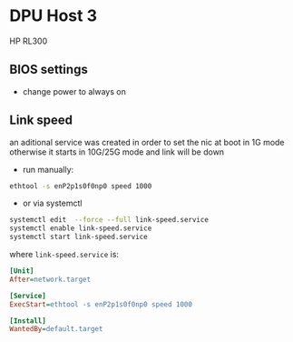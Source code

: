 # DPU Host 3

HP RL300

## BIOS settings

- change power to always on

## Link speed

an aditional service was created in order to set the nic at boot in 1G mode
otherwise it starts in 10G/25G mode and link will be down

- run manually:

```bash
ethtool -s enP2p1s0f0np0 speed 1000
```

- or via systemctl

```bash
systemctl edit  --force --full link-speed.service
systemctl enable link-speed.service
systemctl start link-speed.service
```

where `link-speed.service` is:

```ini
[Unit]
After=network.target

[Service]
ExecStart=ethtool -s enP2p1s0f0np0 speed 1000

[Install]
WantedBy=default.target
```
